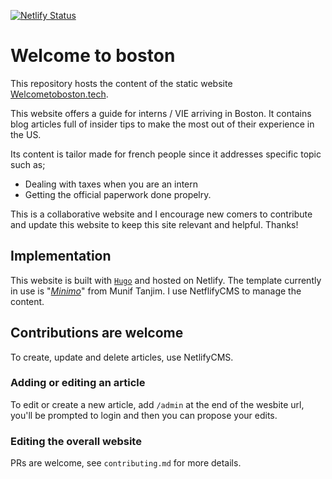 [![Netlify Status](https://api.netlify.com/api/v1/badges/32cbf14e-d9ad-47d5-a96b-8c78adf6a0d6/deploy-status)](https://app.netlify.com/sites/confident-meninsky-50723a/deploys)

# Welcome to boston
This repository hosts the content of the static website [Welcometoboston.tech](https://www.welcometoboston.tech).

This website offers a guide for interns / VIE arriving in Boston. It contains blog articles full of insider tips  to make the most out of their experience in the US.

Its content is tailor made for french people since it addresses specific topic such as;
- Dealing with taxes when you are an intern
- Getting the official paperwork done propelry. 

This is a collaborative website and I encourage new comers to contribute and update this website to keep this site relevant and helpful. Thanks!

## Implementation
This website is built with [`Hugo`](https://gohugo.io/) and hosted on Netlify. The template currently in use is "[_Minimo_](https://github.com/MunifTanjim/minimo)" from Munif Tanjim. I use NetflifyCMS to manage the content. 

## Contributions are welcome
To create, update and delete articles, use NetlifyCMS.

### Adding or editing an article
To edit or create a new article, add ``/admin`` at the end of the wesbite url, you'll be prompted to login and then you can propose your edits.

### Editing the overall website 

PRs are welcome, see `contributing.md` for more details.
